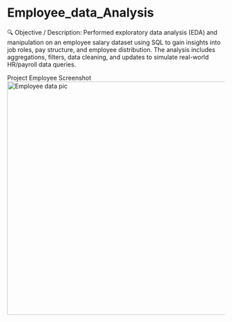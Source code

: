 # Employee_data_Analysis
🔍 Objective / Description: Performed exploratory data analysis (EDA) and manipulation on an employee salary dataset using SQL to gain insights into job roles, pay structure, and employee distribution. The analysis includes aggregations, filters, data cleaning, and updates to simulate real-world HR/payroll data queries.

Project Employee Screenshot
<img width="956" height="539" alt="Employee data pic" src="https://github.com/user-attachments/assets/d229f47e-10f8-4324-8784-3e8563f3a51f" />

